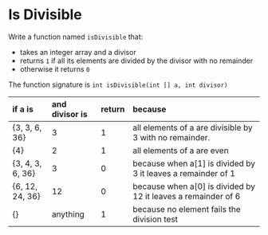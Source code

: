 # Is Divisible

Write a function named `isDivisible` that:

* takes an integer array and a divisor
* returns `1` if all its elements are divided by the divisor with no remainder
* otherwise it returns `0`

The function signature is `int isDivisible(int [] a, int divisor)`

| if a is | and divisor is | return | because |
|:-------------|:-------------|:-------------|:-------------|
| {3, 3, 6, 36} | 3 | 1 | all elements of a are divisible by 3 with no remainder. |
| {4} | 2 | 1 | all elements of a are even |
| {3, 4, 3, 6, 36} | 3 | 0 | because when a[1] is divided by 3 it leaves a remainder of 1 |
| {6, 12, 24, 36} | 12 | 0 | because when a[0] is divided by 12 it leaves a remainder of 6 |
| {} | anything | 1 | because no element fails the division test |